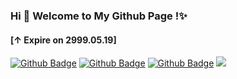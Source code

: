 ### Hi 👋 Welcome to My Github Page !✨
#### [↑ Expire on 2999.05.19]

[![Github Badge](https://img.shields.io/badge/-Website-232323?style=flat-square&logo=house-night&logoColor=white&link=https://csga.tk)](https://csga.tk)
[![Github Badge](https://img.shields.io/badge/-Facebook-232323?style=flat-square&logo=Facebook&logoColor=blue&link=https://www.facebook.com/groups/csga.ios)](https://www.facebook.com/groups/csga.ios)
[![Github Badge](https://img.shields.io/badge/-Discord-232323?style=flat-square&logo=Discord&logoColor=white&link=https://discord.gg/nAjmbWNKsV)](https://discord.gg/nAjmbWNKsV)
![](https://visitor-badge.glitch.me/badge?page_id=csga-ios.visitor-badge)  

<!--
**CSGA-iOS/CSGA-iOS** is a ✨ _special_ ✨ repository because its `README.md` (this file) appears on your GitHub profile.

Here are some ideas to get you started:

- 🔭 I’m currently working on ...
- 🌱 I’m currently learning ...
- 👯 I’m looking to collaborate on ...
- 🤔 I’m looking for help with ...
- 💬 Ask me about ...
- 📫 How to reach me: ...
- 😄 Pronouns: ...
- ⚡ Fun fact: ...
-->
